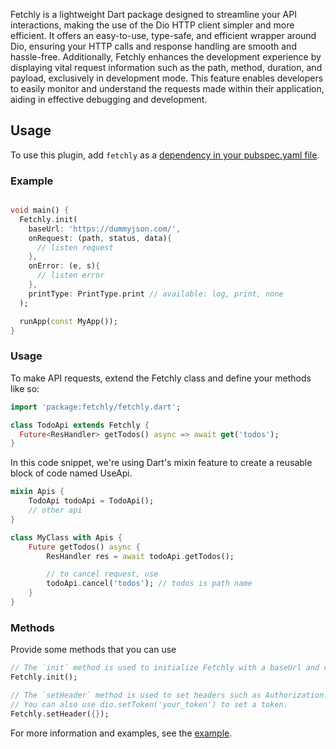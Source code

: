 Fetchly is a lightweight Dart package designed to streamline your API interactions, making the use of the Dio HTTP client simpler and more efficient. It offers an easy-to-use, type-safe, and efficient wrapper around Dio, ensuring your HTTP calls and response handling are smooth and hassle-free. Additionally, Fetchly enhances the development experience by displaying vital request information such as the path, method, duration, and payload, exclusively in development mode. This feature enables developers to easily monitor and understand the requests made within their application, aiding in effective debugging and development.

## Usage

To use this plugin, add `fetchly` as a [dependency in your pubspec.yaml file](https://flutter.dev/platform-plugins/).


### Example

```dart 

void main() {
  Fetchly.init(
    baseUrl: 'https://dummyjson.com/',
    onRequest: (path, status, data){
      // listen request
    },
    onError: (e, s){
      // listen error
    },
    printType: PrintType.print // available: log, print, none
  );

  runApp(const MyApp());
}

```

### Usage

To make API requests, extend the Fetchly class and define your methods like so:

```dart
import 'package:fetchly/fetchly.dart';

class TodoApi extends Fetchly {
  Future<ResHandler> getTodos() async => await get('todos');
}
```

In this code snippet, we're using Dart's mixin feature to create a reusable block of code named UseApi.

```dart
mixin Apis {
    TodoApi todoApi = TodoApi();
    // other api
}

class MyClass with Apis {
    Future getTodos() async {
        ResHandler res = await todoApi.getTodos();

        // to cancel request, use
        todoApi.cancel('todos'); // todos is path name
    }
}
```

### Methods

Provide some methods that you can use

```dart
// The `init` method is used to initialize Fetchly with a baseUrl and callbacks for onRequest and onError.
Fetchly.init(); 

// The `setHeader` method is used to set headers such as Authorization.
// You can also use dio.setToken('your_token') to set a token.
Fetchly.setHeader({});
```

For more information and examples, see the [example](https://github.com/ashtav/fetchly/tree/master/example).
